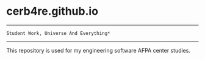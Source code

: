 # cerb4re.github.io
**************************************
<code>Student Work, Universe And Everything*</code>
**************************************
This repository is used for my
engineering software AFPA center
studies. 
